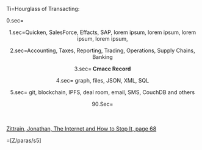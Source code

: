Ti=Hourglass of Transacting:

0.sec=<center>

1.sec=Quicken, SalesForce, Effacts, SAP, lorem ipsum, lorem ipsum, lorem ipsum, lorem ipsum, 

2.sec=Accounting, Taxes, Reporting, Trading, Operations, Supply Chains, Banking

3.sec=<b>                                                                 Cmacc Record                            </b>

4.sec=                                                graph, files, JSON, XML, SQL

5.sec=                     git, blockchain, IPFS, deal room, email, SMS, CouchDB and others  

90.Sec=</center><br><br><a href="https://books.google.fr/books?id=NiATs-C6nlQC&lpg=PP1&dq=isbn%3A0300145349&pg=PA68#v=onepage&q&f=false">Zittrain, Jonathan, The Internet and How to Stop It, page 68</a>

=[Z/paras/s5]